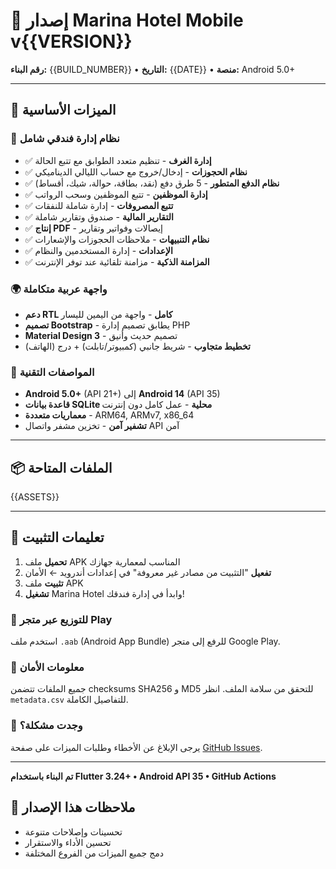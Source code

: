 # 🏨 إصدار Marina Hotel Mobile v{{VERSION}}

**رقم البناء:** {{BUILD_NUMBER}} • **التاريخ:** {{DATE}} • **منصة:** Android 5.0+

---

## 🎯 الميزات الأساسية

### 🏨 نظام إدارة فندقي شامل
- ✅ **إدارة الغرف** - تنظيم متعدد الطوابق مع تتبع الحالة
- ✅ **نظام الحجوزات** - إدخال/خروج مع حساب الليالي الديناميكي
- ✅ **نظام الدفع المتطور** - 5 طرق دفع (نقد، بطاقة، حوالة، شيك، أقساط)
- ✅ **إدارة الموظفين** - تتبع الموظفين وسحب الرواتب
- ✅ **تتبع المصروفات** - إدارة شاملة للنفقات
- ✅ **التقارير المالية** - صندوق وتقارير شاملة
- ✅ **إنتاج PDF** - إيصالات وفواتير وتقارير
- ✅ **نظام التنبيهات** - ملاحظات الحجوزات والإشعارات
- ✅ **الإعدادات** - إدارة المستخدمين والنظام
- ✅ **المزامنة الذكية** - مزامنة تلقائية عند توفر الإنترنت

### 🌍 واجهة عربية متكاملة
- **دعم RTL كامل** - واجهة من اليمين لليسار
- **تصميم Bootstrap** - يطابق تصميم إدارة PHP
- **Material Design 3** - تصميم حديث وأنيق
- **تخطيط متجاوب** - شريط جانبي (كمبيوتر/تابلت) + درج (الهاتف)

### 🔧 المواصفات التقنية
- **Android 5.0+** (API 21+) إلى **Android 14** (API 35)
- **قاعدة بيانات SQLite محلية** - عمل كامل دون إنترنت
- **معماريات متعددة** - ARM64, ARMv7, x86_64
- **تشفير آمن** - تخزين مشفر واتصال API آمن

---

## 📦 الملفات المتاحة

{{ASSETS}}

---

## 📱 تعليمات التثبيت

1. **تحميل** ملف APK المناسب لمعمارية جهازك
2. **تفعيل** "التثبيت من مصادر غير معروفة" في إعدادات أندرويد ← الأمان
3. **تثبيت** ملف APK
4. **تشغيل** Marina Hotel وابدأ في إدارة فندقك!

### 🏪 للتوزيع عبر متجر Play
استخدم ملف `.aab` (Android App Bundle) للرفع إلى متجر Google Play.

### 🔐 معلومات الأمان
جميع الملفات تتضمن checksums SHA256 و MD5 للتحقق من سلامة الملف. انظر `metadata.csv` للتفاصيل الكاملة.

### 🐛 وجدت مشكلة؟
يرجى الإبلاغ عن الأخطاء وطلبات الميزات على صفحة [GitHub Issues](https://github.com/Nassaralshabi/marina-hotel-wit-app/issues).

---

**تم البناء باستخدام Flutter 3.24+ • Android API 35 • GitHub Actions**

## 📝 ملاحظات هذا الإصدار
- تحسينات وإصلاحات متنوعة
- تحسين الأداء والاستقرار
- دمج جميع الميزات من الفروع المختلفة

